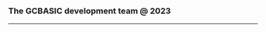 <div class="article" lang="en">

<div class="titlepage">

<div>

<div>

</div>

<div>

<div class="author">

### <span class="firstname">The GCBASIC development team @ 2023</span>

</div>

</div>

</div>

------------------------------------------------------------------------

</div>

</div>
